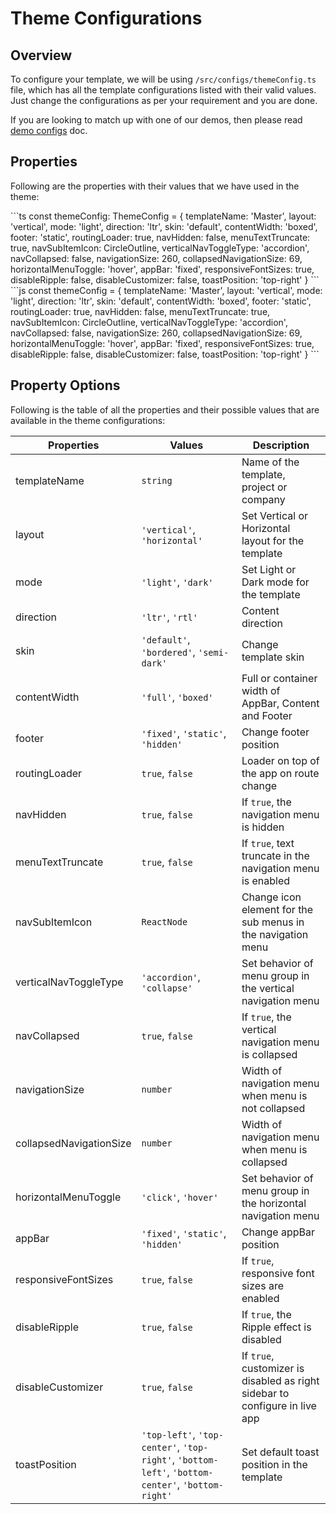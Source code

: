 # Theme Configurations

## Overview

To configure your template, we will be using `/src/configs/themeConfig.ts` file, which has all the template configurations listed with their valid values. Just change the configurations as per your requirement and you are done.

If you are looking to match up with one of our demos, then please read [demo configs](/guide/development/demo-config.html) doc.

## Properties

Following are the properties with their values that we have used in the theme:

<code-group>
<code-block title="TS" active>
```ts
const themeConfig: ThemeConfig = {
  templateName: 'Master',
  layout: 'vertical',
  mode: 'light',
  direction: 'ltr',
  skin: 'default',
  contentWidth: 'boxed',
  footer: 'static',
  routingLoader: true,
  navHidden: false,
  menuTextTruncate: true,
  navSubItemIcon: CircleOutline,
  verticalNavToggleType: 'accordion',
  navCollapsed: false,
  navigationSize: 260,
  collapsedNavigationSize: 69,
  horizontalMenuToggle: 'hover',
  appBar: 'fixed',
  responsiveFontSizes: true,
  disableRipple: false,
  disableCustomizer: false,
  toastPosition: 'top-right'
}
```
</code-block>

<code-block title="JS">
```js
const themeConfig = {
  templateName: 'Master',
  layout: 'vertical',
  mode: 'light',
  direction: 'ltr',
  skin: 'default',
  contentWidth: 'boxed',
  footer: 'static',
  routingLoader: true,
  navHidden: false,
  menuTextTruncate: true,
  navSubItemIcon: CircleOutline,
  verticalNavToggleType: 'accordion',
  navCollapsed: false,
  navigationSize: 260,
  collapsedNavigationSize: 69,
  horizontalMenuToggle: 'hover',
  appBar: 'fixed',
  responsiveFontSizes: true,
  disableRipple: false,
  disableCustomizer: false,
  toastPosition: 'top-right'
}
```
</code-block>
</code-group>

## Property Options

Following is the table of all the properties and their possible values that are available in the theme configurations:

| Properties    | Values                                   | Description                                           |
| ------------- | ---------------------------------------- | ----------------------------------------------------- |
| templateName  | `string`                                 | Name of the template, project or company              |
| layout        | `'vertical'`, `'horizontal'`             | Set Vertical or Horizontal layout for the template    |
| mode          | `'light'`, `'dark'`                      | Set Light or Dark mode for the template               |
| direction     | `'ltr'`, `'rtl'`                         | Content direction                                     |
| skin          | `'default'`, `'bordered'`, `'semi-dark'` | Change template skin                                  |
| contentWidth  | `'full'`, `'boxed'`                      | Full or container width of AppBar, Content and Footer |
| footer        | `'fixed'`, `'static'`, `'hidden'`        | Change footer position                                |
| routingLoader | `true`, `false`                          | Loader on top of the app on route change              |
| navHidden | `true`, `false` | If `true`, the navigation menu is hidden |
| menuTextTruncate | `true`, `false` | If `true`, text truncate in the navigation menu is enabled |
| navSubItemIcon | `ReactNode` | Change icon element for the sub menus in the navigation menu |
| verticalNavToggleType | `'accordion'`, `'collapse'` | Set behavior of menu group in the vertical navigation menu |
| navCollapsed | `true`, `false` | If `true`, the vertical navigation menu is collapsed |
| navigationSize | `number` | Width of navigation menu when menu is not collapsed |
| collapsedNavigationSize | `number` | Width of navigation menu when menu is collapsed |
| horizontalMenuToggle | `'click'`, `'hover'` | Set behavior of menu group in the horizontal navigation menu |
| appBar | `'fixed'`, `'static'`, `'hidden'` | Change appBar position |
| responsiveFontSizes | `true`, `false` | If `true`, responsive font sizes are enabled |
| disableRipple | `true`, `false` | If `true`, the Ripple effect is disabled |
| disableCustomizer | `true`, `false` | If `true`, customizer is disabled as right sidebar to configure in live app |
| toastPosition | `'top-left'`, `'top-center'`, `'top-right'`, `'bottom-left'`, `'bottom-center'`, `'bottom-right'` | Set default toast position in the template |
